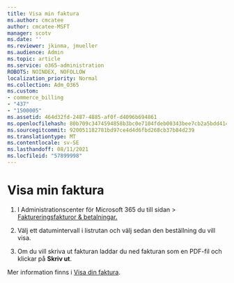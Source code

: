 ```yaml
---
title: Visa min faktura
ms.author: cmcatee
author: cmcatee-MSFT
manager: scotv
ms.date: ''
ms.reviewer: jkinma, jmueller
ms.audience: Admin
ms.topic: article
ms.service: o365-administration
ROBOTS: NOINDEX, NOFOLLOW
localization_priority: Normal
ms.collection: Adm_O365
ms.custom:
- commerce_billing
- "437"
- "1500005"
ms.assetid: 464d32fd-2487-4885-af0f-d4096b694861
ms.openlocfilehash: 80b709c3474594858b3bc0e7104fdeb00343bee7cb2a5bdd414b791a1cb49564
ms.sourcegitcommit: 920051182781bd97ce4d4d6fbd268cb37b84d239
ms.translationtype: MT
ms.contentlocale: sv-SE
ms.lasthandoff: 08/11/2021
ms.locfileid: "57899998"
---
```

# <a name="view-my-bill-or-invoice"></a>Visa min faktura

1. I Administrationscenter för Microsoft 365 du till sidan  \> [Faktureringsfakturor & betalningar.](https://go.microsoft.com/fwlink/p/?linkid=848039)

2. Välj ett datumintervall i listrutan och välj sedan den beställning du vill visa.

3. Om du vill skriva ut fakturan laddar du ned fakturan som en PDF-fil och klickar på **Skriv ut**.

Mer information finns i [Visa din faktura](https://docs.microsoft.com/microsoft-365/commerce/billing-and-payments/view-your-bill-or-invoice).
